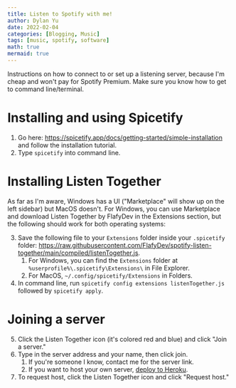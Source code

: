 ```yaml
---
title: Listen to Spotify with me!
author: Dylan Yu
date: 2022-02-04
categories: [Blogging, Music]
tags: [music, spotify, software]
math: true
mermaid: true
---
```


Instructions on how to connect to or set up a listening server, because I'm cheap and won't pay for Spotify Premium. Make sure you know how to get to command line/terminal.

# Installing and using Spicetify
1. Go here: <https://spicetify.app/docs/getting-started/simple-installation> and follow the installation tutorial.
2. Type `spicetify` into command line.

# Installing Listen Together
As far as I'm aware, Windows has a UI ("Marketplace" will show up on the left sidebar) but MacOS doesn't. For Windows, you can use Marketplace and download Listen Together by FlafyDev in the Extensions section, but the following should work for both operating systems:

3. Save the following file to your `Extensions` folder inside your `.spicetify` folder: <https://raw.githubusercontent.com/FlafyDev/spotify-listen-together/main/compiled/listenTogether.js>.
   1. For Windows, you can find the `Extensions` folder at `%userprofile%\.spicetify\Extensions\` in File Explorer.
   2. For MacOS, `~/.config/spicetify/Extensions` in Folders.
4. In command line, run `spicetify config extensions listenTogether.js` followed by `spicetify apply`.

# Joining a server
5. Click the Listen Together icon (it's colored red and blue) and click "Join a server."
6. Type in the server address and your name, then click join.
   1. If you're someone I know, contact me for the server link.
   2. If you want to host your own server, [deploy to Heroku](https://github.com/FlafyDev/spotify-listen-together#creating-a-server).
7. To request host, click the Listen Together icon and click "Request host."
